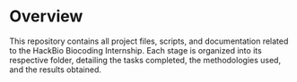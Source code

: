 # Overview

This repository contains all project files, scripts, and documentation related to the HackBio Biocoding Internship. Each stage is organized into its respective folder, detailing the tasks completed, the methodologies used, and the results obtained.
